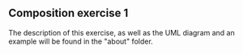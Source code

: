 ## Composition exercise 1

 The description of this exercise, as well as the UML diagram and an example will be found in the "about" folder.
